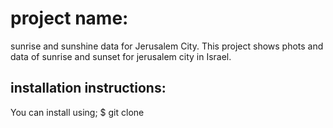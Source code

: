 # project name:
sunrise and sunshine data for Jerusalem City.
This project shows phots and data of sunrise and sunset for jerusalem city in Israel.

## installation instructions:
You can install using; $ git clone 
